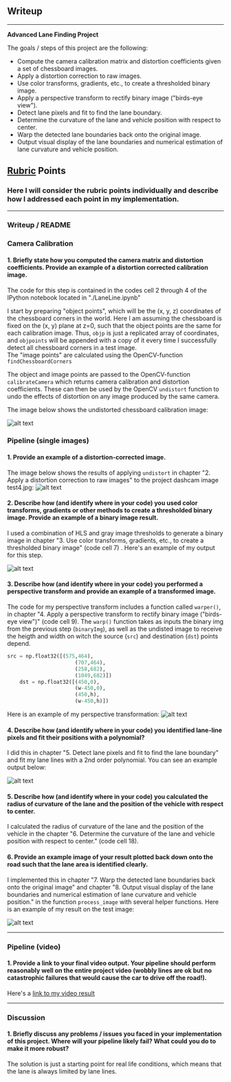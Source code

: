 ## Writeup

---

**Advanced Lane Finding Project**

The goals / steps of this project are the following:

* Compute the camera calibration matrix and distortion coefficients given a set of chessboard images.
* Apply a distortion correction to raw images.
* Use color transforms, gradients, etc., to create a thresholded binary image.
* Apply a perspective transform to rectify binary image ("birds-eye view").
* Detect lane pixels and fit to find the lane boundary.
* Determine the curvature of the lane and vehicle position with respect to center.
* Warp the detected lane boundaries back onto the original image.
* Output visual display of the lane boundaries and numerical estimation of lane curvature and vehicle position.

[//]: # (Image References)

[img01]: ./output_images/camera_cal/calibration_undistorted.jpg "Undistorted Chessboard"
[img02]: ./output_images/image_processing/02_distortion_correction/test4.jpg "Undistorted"
[img03]: ./output_images/image_processing/03_binary_image/test4.jpg "Binary"
[img04]: ./output_images/image_processing/04_binary_warped/test4.jpg "Warp Example"
[img05]: ./output_images/image_processing/05_binary_warped_fit2/test4.jpg "Fit Example"
[img06]: ./output_images/image_processing/08_process_image/test4.jpg "Output"
[video1]: ./project_video_output.mp4 "Video"

## [Rubric](https://review.udacity.com/#!/rubrics/571/view) Points

### Here I will consider the rubric points individually and describe how I addressed each point in my implementation.  

---

### Writeup / README

### Camera Calibration

#### 1. Briefly state how you computed the camera matrix and distortion coefficients. Provide an example of a distortion corrected calibration image.

The code for this step is contained in the codes cell 2 through 4 of the IPython notebook located in "./LaneLine.ipynb"  

I start by preparing "object points", which will be the (x, y, z) coordinates of the chessboard corners in the world. Here I am assuming the chessboard is fixed on the (x, y) plane at z=0, such that the object points are the same for each calibration image.  Thus, `objp` is just a replicated array of coordinates, and `objpoints` will be appended with a copy of it every time I successfully detect all chessboard corners in a test image.  
The "image points" are calculated using the OpenCV-function `findChessboardCorners`

The object and image points are passed to the OpenCV-function `calibrateCamera` which returns camera calibration and distortion coefficients. These can then be used by the OpenCV `undistort` function to undo the effects of distortion on any image produced by the same camera.

The image below shows the undistorted chessboard calibration image:

![alt text][img01]

### Pipeline (single images)

#### 1. Provide an example of a distortion-corrected image.

The image below shows the results of applying `undistort` in chapter "2. Apply a distortion correction to raw images" to the project dashcam image test4.jpg:
![alt text][img02]

#### 2. Describe how (and identify where in your code) you used color transforms, gradients or other methods to create a thresholded binary image.  Provide an example of a binary image result.

I used a  combination of HLS  and gray image thresholds to generate a binary image in chapter "3. Use color transforms, gradients, etc., to create a thresholded binary image" (code cell 7) .  Here's an example of my output for this step.  

![alt text][img03]

#### 3. Describe how (and identify where in your code) you performed a perspective transform and provide an example of a transformed image.

The code for my perspective transform includes a function called `warper()`, in chapter "4. Apply a perspective transform to rectify binary image ("birds-eye view")" (code cell 9). The `warp()` function takes as inputs the binary img from the previous step (`binaryImg`), as well as the undisted image to receive the heigth and width on witch the source (`src`) and destination (`dst`) points depend.  
```python
src = np.float32([(575,464),
                      (707,464), 
                      (258,682), 
                      (1049,682)])
    dst = np.float32([(450,0),
                      (w-450,0),
                      (450,h),
                      (w-450,h)])
```


Here is an example of my perspective transformation:
![alt text][img04]

#### 4. Describe how (and identify where in your code) you identified lane-line pixels and fit their positions with a polynomial?

I did this in chapter "5. Detect lane pixels and fit to find the lane boundary" and fit my lane lines with a 2nd order polynomial. You can see an example output below:

![alt text][img05]

#### 5. Describe how (and identify where in your code) you calculated the radius of curvature of the lane and the position of the vehicle with respect to center.

I calculated the radius of curvature of the lane and the position of the vehicle in the chapter "6. Determine the curvature of the lane and vehicle position with respect to center." (code cell 18).

#### 6. Provide an example image of your result plotted back down onto the road such that the lane area is identified clearly.

I implemented this in chapter "7. Warp the detected lane boundaries back onto the original image" and chapter "8. Output visual display of the lane boundaries and numerical estimation of lane curvature and vehicle position."  in the function `process_image` with several helper functions.  Here is an example of my result on the test image:

![alt text][img06]

---

### Pipeline (video)

#### 1. Provide a link to your final video output.  Your pipeline should perform reasonably well on the entire project video (wobbly lines are ok but no catastrophic failures that would cause the car to drive off the road!).

Here's a [link to my video result](./project_video_output.mp4)

---

### Discussion

#### 1. Briefly discuss any problems / issues you faced in your implementation of this project.  Where will your pipeline likely fail?  What could you do to make it more robust?

The solution is just a starting point for real life conditions, which means that the lane is always limited by lane lines.
